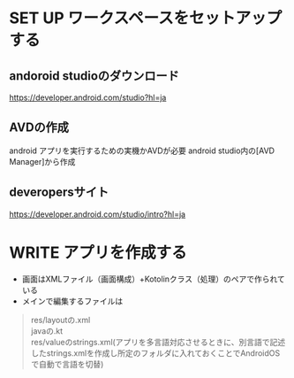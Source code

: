 # SET UP ワークスペースをセットアップする
## andoroid studioのダウンロード
https://developer.android.com/studio?hl=ja
## AVDの作成
android アプリを実行するための実機かAVDが必要
android studio内の[AVD Manager]から作成
## deveropersサイト
https://developer.android.com/studio/intro?hl=ja


# WRITE アプリを作成する
- 画面はXMLファイル（画面構成）+Kotolinクラス（処理）のペアで作られている
- メインで編集するファイルは
> res/layoutの.xml<br>
> javaの.kt<br>
> res/valueのstrings.xml(アプリを多言語対応させるときに、別言語で記述したstrings.xmlを作成し所定のフォルダに入れておくことでAndroidOSで自動で言語を切替)<br>
